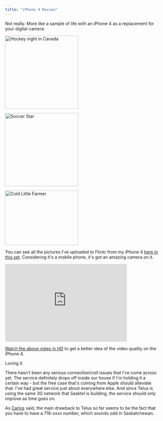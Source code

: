 ```yaml
---
title: "iPhone 4 Review"
---
```

<p>Not really.  More like a sample of life with an iPhone 4 as a replacement for your digital camera:</p>
<p><a href="http://www.flickr.com/photos/lemon/5061415250/" class="tt-flickr tt-flickr-Small" title="Hockey night in Canada"><img class="aligncenter" src="http://farm5.static.flickr.com/4085/5061415250_5d6a5248ce_m.jpg" alt="Hockey night in Canada" width="240" height="240" /></a></p>
<p><a href="http://www.flickr.com/photos/lemon/5057973617/" class="tt-flickr tt-flickr-Small" title="Soccer Star"><img class="aligncenter" src="http://farm5.static.flickr.com/4090/5057973617_26e74b394d_m.jpg" alt="Soccer Star" width="240" height="240" /></a></p>
<p><a href="http://www.flickr.com/photos/lemon/5051854563/" class="tt-flickr tt-flickr-Small" title="Cold Little Farmer"><img class="aligncenter" src="http://farm5.static.flickr.com/4106/5051854563_e32b20de27_m.jpg" alt="Cold Little Farmer" width="240" height="179" /></a></p>
<p>You can see all the pictures I've uploaded to Flickr from my iPhone 4 <a href="http://www.flickr.com/photos/lemon/sets/72157625121513820/">here in this set</a>.  Considering it's a mobile phone, it's got an amazing camera on it.</p>
<p><iframe title="YouTube video player" class="youtube-player" type="text/html" width="400" height="255" src="http://www.youtube.com/embed/W1a9cJOzSbI?rel=0&amp;hd=1" frameborder="0"></iframe></p>
<p><a href="http://www.youtube.com/watch?v=W1a9cJOzSbI&hd=1">Watch the above video in HD</a> to get a better idea of the video quality on the iPhone 4.</p>
<p>Loving it.</p>
<p>There hasn't been any serious connection/cell issues that I've come across yet.  The service definitely drops off inside our house if I'm holding it a certain way - but the free case that's coming from Apple should alleviate that.  I've had great service just about everywhere else.  And since Telus is using the same 3G network that Sasktel is building, the service should only improve as time goes on.</p>
<p>As <a href="http://www.bloglos.com/">Carlos</a> said, the main drawback to Telus so far seems to be the fact that you have to have a 716-xxxx number, which sounds odd in Saskatchewan.</p>
